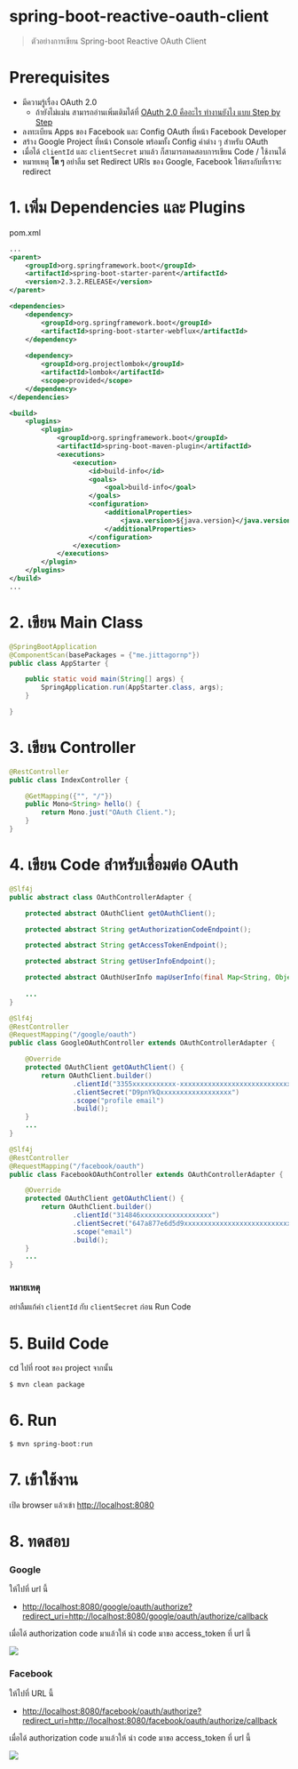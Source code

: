 # spring-boot-reactive-oauth-client

> ตัวอย่างการเขียน Spring-boot Reactive OAuth Client 

# Prerequisites

- มีความรู้เรื่อง OAuth 2.0 
    - ถ้ายังไม่แม่น สามารถอ่านเพิ่มเติมได้ที่ [OAuth 2.0 คืออะไร ทำงานยังไง แบบ Step by Step](https://docs.google.com/presentation/d/1GefptamJEHczcnkNo1Gjsv2DFO2ctFjGvc7AYEf35Gg/edit?usp=sharing)
- ลงทะเบียน Apps ของ Facebook และ Config OAuth ที่หน้า Facebook Developer
- สร้าง Google Project ที่หน้า Console พร้อมทั้ง Config ค่าต่าง ๆ สำหรับ OAuth
- เมื่อได้ `clientId` และ `clientSecret` มาแล้ว ก็สามารถทดสอบการเขียน Code / ใช้งานได้ 
- หมายเหตุ **โต ๆ** อย่าลืม set Redirect URIs ของ Google, Facebook ให้ตรงกับที่เราจะ redirect

# 1. เพิ่ม Dependencies และ Plugins 

pom.xml 
``` xml
...
<parent>
    <groupId>org.springframework.boot</groupId>
    <artifactId>spring-boot-starter-parent</artifactId>
    <version>2.3.2.RELEASE</version>
</parent>

<dependencies>
    <dependency>
        <groupId>org.springframework.boot</groupId>
        <artifactId>spring-boot-starter-webflux</artifactId>
    </dependency>
    
    <dependency>
        <groupId>org.projectlombok</groupId>
        <artifactId>lombok</artifactId>
        <scope>provided</scope>
    </dependency>
</dependencies>

<build>
    <plugins>
        <plugin>
            <groupId>org.springframework.boot</groupId>
            <artifactId>spring-boot-maven-plugin</artifactId>
            <executions>        
                <execution>            
                    <id>build-info</id>            
                    <goals>                
                        <goal>build-info</goal>            
                    </goals>        
                    <configuration>                
                        <additionalProperties>                    
                            <java.version>${java.version}</java.version>                                   
                        </additionalProperties>            
                    </configuration>        
                </execution>    
            </executions>
        </plugin>
    </plugins>
</build>
...
```

# 2. เขียน Main Class 

``` java
@SpringBootApplication
@ComponentScan(basePackages = {"me.jittagornp"})
public class AppStarter {

    public static void main(String[] args) {
        SpringApplication.run(AppStarter.class, args);
    }

}
```

# 3. เขียน Controller
``` java
@RestController
public class IndexController {

    @GetMapping({"", "/"})
    public Mono<String> hello() {
        return Mono.just("OAuth Client.");
    }
}
```

# 4. เขียน Code สำหรับเชื่อมต่อ OAuth 
```java
@Slf4j
public abstract class OAuthControllerAdapter {

    protected abstract OAuthClient getOAuthClient();

    protected abstract String getAuthorizationCodeEndpoint();

    protected abstract String getAccessTokenEndpoint();

    protected abstract String getUserInfoEndpoint();

    protected abstract OAuthUserInfo mapUserInfo(final Map<String, Object> userInfo);
    
    ...
}

@Slf4j
@RestController
@RequestMapping("/google/oauth")
public class GoogleOAuthController extends OAuthControllerAdapter {

    @Override
    protected OAuthClient getOAuthClient() {
        return OAuthClient.builder()
                .clientId("3355xxxxxxxxxxx-xxxxxxxxxxxxxxxxxxxxxxxxxxxx.apps.googleusercontent.com")
                .clientSecret("D9pnYkQxxxxxxxxxxxxxxxxxx")
                .scope("profile email")
                .build();
    }
    ...
}

@Slf4j
@RestController
@RequestMapping("/facebook/oauth")
public class FacebookOAuthController extends OAuthControllerAdapter {

    @Override
    protected OAuthClient getOAuthClient() {
        return OAuthClient.builder()
                .clientId("314846xxxxxxxxxxxxxxxxxx")
                .clientSecret("647a877e6d5d9xxxxxxxxxxxxxxxxxxxxxxxxxxxxxxxxxxxx")
                .scope("email")
                .build();
    }
    ...
}    
```

### หมายเหตุ 

อย่าลืมแก้ค่า `clientId` กับ `clientSecret` ก่อน Run Code 

# 5. Build Code
cd ไปที่ root ของ project จากนั้น  
``` sh
$ mvn clean package
```

# 6. Run 
``` sh 
$ mvn spring-boot:run
```

# 7. เข้าใช้งาน

เปิด browser แล้วเข้า [http://localhost:8080](http://localhost:8080)

# 8. ทดสอบ


### Google 

ให้ไปที่ url นี้

- [http://localhost:8080/google/oauth/authorize?redirect_uri=http://localhost:8080/google/oauth/authorize/callback](http://localhost:8080/google/oauth/authorize?redirect_uri=http://localhost:8080/google/oauth/authorize/callback)

เมื่อได้ authorization code มาแล้วให้ นำ code มาขอ access_token ที่ url นี้ 

![](oauth-google.png)

### Facebook

ให้ไปที่ URL นี้ 
- [http://localhost:8080/facebook/oauth/authorize?redirect_uri=http://localhost:8080/facebook/oauth/authorize/callback](http://localhost:8080/facebook/oauth/authorize?redirect_uri=http://localhost:8080/facebook/oauth/authorize/callback)

เมื่อได้ authorization code มาแล้วให้ นำ code มาขอ access_token ที่ url นี้ 

![](oauth-facebook.png)

